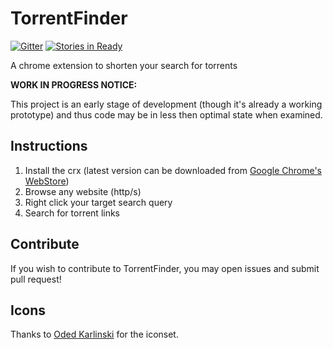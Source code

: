 # TorrentFinder

[![Gitter](https://badges.gitter.im/Join%20Chat.svg)](https://gitter.im/asfaltboy/TorrentFinder?utm_source=badge&utm_medium=badge&utm_campaign=pr-badge&utm_content=badge) [![Stories in Ready](https://badge.waffle.io/asfaltboy/TorrentFinder.png?label=ready&title=Ready)](https://waffle.io/asfaltboy/TorrentFinder)

A chrome extension to shorten your search for torrents


 **WORK IN PROGRESS NOTICE:**

 This project is an early stage of development (though it's already a working prototype) and thus code may be in less then optimal state when examined.


## Instructions

1. Install the crx (latest version can be downloaded from [Google Chrome's WebStore](https://chrome.google.com/webstore/detail/torrent-finder/mejjkppjoaepiohjhjljbopdolidnndh))
2. Browse any website (http/s)
3. Right click your target search query
4. Search for torrent links

## Contribute

If you wish to contribute to TorrentFinder, you may open issues and submit pull request!

## Icons

Thanks to [Oded Karlinski](http://www.odk.co.il/) for the iconset.

